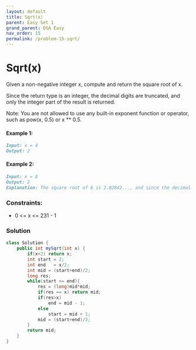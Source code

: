 ```yaml
---
layout: default
title: Sqrt(x)
parent: Easy Set 1
grand_parent: DSA Easy
nav_order: 15
permalink: /problem-15-sqrt/
---
```

# Sqrt(x)
Given a non-negative integer x, compute and return the square root of x.

Since the return type is an integer, the decimal digits are truncated, and only the integer part of the result is returned.

Note: You are not allowed to use any built-in exponent function or operator, such as pow(x, 0.5) or x ** 0.5.



#### Example 1:
```markdown
Input: x = 4
Output: 2
```
#### Example 2:
```markdown
Input: x = 8
Output: 2
Explanation: The square root of 8 is 2.82842..., and since the decimal part is truncated, 2 is returned.
```
### Constraints:
* 0 <= x <= 231 - 1

### Solution
```java
class Solution {
    public int mySqrt(int x) {
        if(x<2) return x;
        int start = 2;
        int end   = x/2;
        int mid = (start+end)/2;
        long res;
        while(start <= end){
            res = (long)mid*mid;
            if(res == x) return mid;
            if(res>x)
                end = mid - 1;
            else
                start = mid + 1;
            mid = (start+end)/2;
        }
        return mid;
    }
}
```